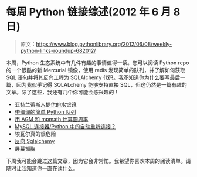 # 每周 Python 链接综述(2012 年 6 月 8 日)

> 原文：<https://www.blog.pythonlibrary.org/2012/06/08/weekly-python-links-roundup-682012/>

本周，Python 生态系统中有几件有趣的事情值得一读。您可以阅读 Python repo 的一个很酷的新 Mercurial 镜像，使用 redis 发现简单的队列，并了解如何获取 SQL 语句并将其反向工程为 SQLAlchemy 代码。我不知道你为什么要写最后一篇，因为我似乎记得 SQLALchemy 能够支持直接 SQL，但这仍然是一篇有趣的文章。除了这些，我还有几个你可能会感兴趣的！

*   [亚特兰蒂斯人提供的水银镜](http://blog.python.org/2012/06/mercurial-mirrors-provided-by-atlassian.html)
*   [带缰绳的简单 Python 队列](http://peter-hoffmann.com/2012/python-simple-queue-redis-queue.html)
*   [用 AGM 和 mpmath 计算圆周率](http://www.johndcook.com/blog/2012/06/03/calculating-pi-with-agm-and-mpmath/)
*   [MySQL 连接器/Python 中的自动重新连接？](http://geert.vanderkelen.org/connector-python-auto-reconnect/)
*   埃瓦尔真的很危险
*   [反向 Sqlalchemy](http://www.wiggy.net/articles/sqlalchemy-in-reverse)
*   [屏幕抓取](http://rhodesmill.org/brandon/chapters/screen-scraping/)

下周我可能会跳过这篇文章，因为它会非常忙。我希望你喜欢本周的阅读清单。请随时让我知道你一直在读什么。